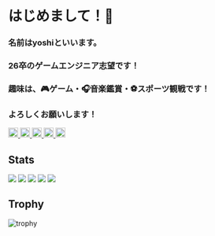 # はじめまして！👋
### 名前はyoshiといいます。
### 26卒のゲームエンジニア志望です！
### 趣味は、🎮ゲーム・🎧音楽鑑賞・⚽スポーツ観戦です！
### よろしくお願いします！

<p align="left">
  <a href="https://github.com/yoshi22ru">
    <img height="20" src="https://komarev.com/ghpvc/?username=yoshi22ru" />
  </a>
  <a href="https://github.com/yoshi22ru">
    <img height="20" src="https://img.shields.io/github/followers/yoshi22ru?label=follow&logo=github&style=flat" />
  </a>
  <a href="http://qiita.com/yoshi22ru">
    <img height="20" src="https://qiita-badge.apiapi.app/s/yoshi22ru/posts.svg" />
  </a>
  <a href="http://qiita.com/yoshi22ru">
    <img height="20" src="https://qiita-badge.apiapi.app/s/yoshi22ru/contributions.svg" />
  </a>
  <a href="https://zenn.dev/yoshi22ru">
    <img height="20" src="https://badgen.org/img/zenn/yoshi22ru/articles?style=plastic" />
  </a>
</p>

## Stats
![](http://github-profile-summary-cards.vercel.app/api/cards/profile-details?username=yoshi22ru&theme=gruvbox)
![](http://github-profile-summary-cards.vercel.app/api/cards/repos-per-language?username=yoshi22ru&theme=gruvbox)
![](http://github-profile-summary-cards.vercel.app/api/cards/most-commit-language?username=yoshi22ru&theme=gruvbox)
![](http://github-profile-summary-cards.vercel.app/api/cards/stats?username=yoshi22ru&theme=gruvbox)
![](http://github-profile-summary-cards.vercel.app/api/cards/productive-time?username=yoshi22ru&theme=gruvbox&utcOffset=9)

## Trophy
![trophy](https://github-profile-trophy.vercel.app/?username=yoshi22ru&theme=gruvbox)
